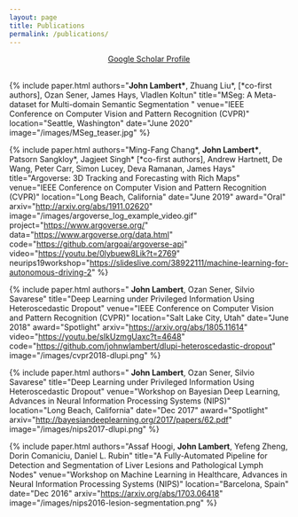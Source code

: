 ```yaml
---
layout: page
title: Publications
permalink: /publications/
---
```



<div style="text-align:center">
<a href="https://scholar.google.com/citations?user={{ site.googlescholar_userid }}">
<i class="ai ai-google-scholar ai"></i> Google Scholar Profile
</a>
<br>
<br>
</div>

<table cellpadding="4">

{% include paper.html
authors="<b>John Lambert*</b>, Zhuang Liu*, [*co-first authors], Ozan Sener, James Hays, Vladlen Koltun"
title="MSeg: A Meta-dataset for Multi-domain Semantic Segmentation "
venue="IEEE Conference on Computer Vision and Pattern Recognition (CVPR)"
location="Seattle, Washington"
date="June 2020"
image="/images/MSeg_teaser.jpg"
%}

{% include paper.html
authors="Ming-Fang Chang*, <b>John Lambert*</b>, Patsorn Sangkloy*, Jagjeet Singh* [*co-first authors], Andrew Hartnett, De Wang, Peter Carr, Simon Lucey, Deva Ramanan, James Hays"
title="Argoverse: 3D Tracking and Forecasting with Rich Maps"
venue="IEEE Conference on Computer Vision and Pattern Recognition (CVPR)"
location="Long Beach, California"
date="June 2019"
award="Oral"
arxiv="http://arxiv.org/abs/1911.02620"
image="/images/argoverse_log_example_video.gif"
project="https://www.argoverse.org/"
data="https://www.argoverse.org/data.html"
code="https://github.com/argoai/argoverse-api"
video="https://youtu.be/0lybuew8Lik?t=2769"
neurips19workshop="https://slideslive.com/38922111/machine-learning-for-autonomous-driving-2"
%}

{% include paper.html
authors=" <b>John Lambert</b>, Ozan Sener, Silvio Savarese"
title="Deep Learning under Privileged Information Using Heteroscedastic Dropout"
venue="IEEE Conference on Computer Vision and Pattern Recognition (CVPR)"
location="Salt Lake City, Utah"
date="June 2018"
award="Spotlight"
arxiv="https://arxiv.org/abs/1805.11614"
video="https://youtu.be/sIkUzmgUaxc?t=4648"
code="https://github.com/johnwlambert/dlupi-heteroscedastic-dropout"
image="/images/cvpr2018-dlupi.png"
%}

{% include paper.html
authors=" <b>John Lambert</b>, Ozan Sener, Silvio Savarese"
title="Deep Learning under Privileged Information Using Heteroscedastic Dropout"
venue="Workshop on Bayesian Deep Learning, Advances in Neural Information Processing Systems (NIPS)"
location="Long Beach, California"
date="Dec 2017"
award="Spotlight"
arxiv="http://bayesiandeeplearning.org/2017/papers/62.pdf"
image="/images/nips2017-dlupi.png"
%}


{% include paper.html
authors="Assaf Hoogi, <b>John Lambert</b>, Yefeng Zheng, Dorin Comaniciu, Daniel L. Rubin"
title="A Fully-Automated Pipeline for Detection and Segmentation of Liver Lesions and Pathological Lymph Nodes"
venue="Workshop on Machine Learning in Healthcare, Advances in Neural Information Processing Systems (NIPS)"
location="Barcelona, Spain"
date="Dec 2016"
arxiv="https://arxiv.org/abs/1703.06418"
image="/images/nips2016-lesion-segmentation.png"
%}


</table>

